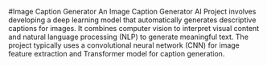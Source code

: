 #Image Caption Generator
An Image Caption Generator AI Project involves developing a deep learning model that automatically generates descriptive captions for images. 
It combines computer vision to interpret visual content and natural language processing (NLP) to generate meaningful text. 
The project typically uses a convolutional neural network (CNN) for image feature extraction and Transformer model for caption generation. 
